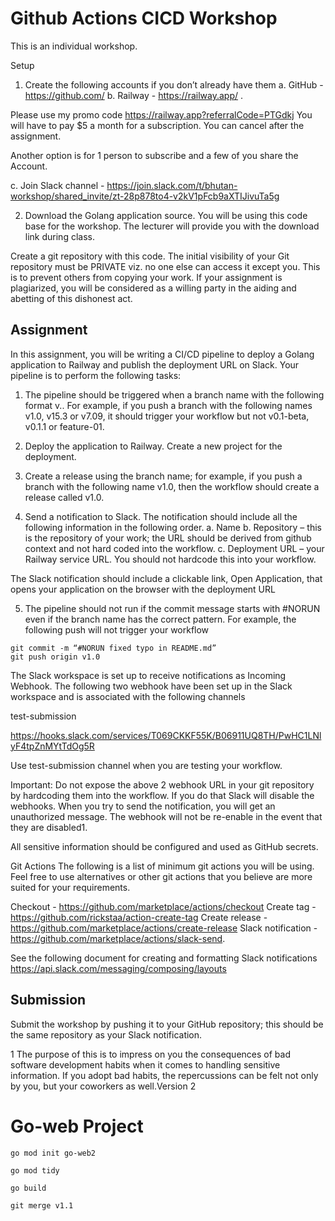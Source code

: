 # Github Actions CICD Workshop

This is an individual workshop.

Setup
1. Create the following accounts if you don’t already have them
a. GitHub - https://github.com/
b. Railway - https://railway.app/ . 

Please use my promo code https://railway.app?referralCode=PTGdkj
You will have to pay $5 a month for a subscription. You can cancel after the
assignment.

Another option is for 1 person to subscribe and a few of you share the
Account.

c. Join Slack channel - https://join.slack.com/t/bhutan-workshop/shared_invite/zt-28p878to4-v2kV1pFcb9aXTIJivuTa5g

2. Download the Golang application source. You will be using this code base for the workshop. The lecturer will provide you with the download link during class.

Create a git repository with this code. The initial visibility of your Git repository
must be PRIVATE viz. no one else can access it except you. This is to prevent
others from copying your work. If your assignment is plagiarized, you will be
considered as a willing party in the aiding and abetting of this dishonest act.

## Assignment

In this assignment, you will be writing a CI/CD pipeline to deploy a Golang
application to Railway and publish the deployment URL on Slack. Your pipeline is
to perform the following tasks:

1. The pipeline should be triggered when a branch name with the following
format v<digit>.<digit>. For example, if you push a branch with the
following names v1.0, v15.3 or v7.09, it should trigger your workflow but
not v0.1-beta, v0.1.1 or feature-01.

2. Deploy the application to Railway. Create a new project for the deployment.

3. Create a release using the branch name; for example, if you push a branch
with the following name v1.0, then the workflow should create a release
called v1.0.

4. Send a notification to Slack. The notification should include all the following
information in the following order.
    a. Name 
    b. Repository – this is the repository of your work; the URL should be derived from github context and not hard coded into the workflow.
    c. Deployment URL – your Railway service URL. You should not hardcode this into your workflow.

The Slack notification should include a clickable link, Open Application, that
opens your application on the browser with the deployment URL


5. The pipeline should not run if the commit message starts with #NORUN even if
the branch name has the correct pattern. For example, the following push will
not trigger your workflow

```
git commit -m “#NORUN fixed typo in README.md”
git push origin v1.0
```

The Slack workspace is set up to receive notifications as Incoming
Webhook. The following two webhook have been set up in the Slack
workspace and is associated with the following channels

test-submission

https://hooks.slack.com/services/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

Use test-submission channel when you are testing your workflow.

Important: Do not expose the above 2 webhook URL in your git repository by
hardcoding them into the workflow. If you do that Slack will disable the
webhooks. When you try to send the notification, you will get an unauthorized message. The webhook will not be re-enable in the event that they are disabled1.

All sensitive information should be configured and used as GitHub secrets.

Git Actions
The following is a list of minimum git actions you will be using. Feel free to use alternatives or other git actions that you believe are more suited for your requirements.

Checkout - https://github.com/marketplace/actions/checkout
Create tag - https://github.com/rickstaa/action-create-tag
Create release - https://github.com/marketplace/actions/create-release
Slack notification - https://github.com/marketplace/actions/slack-send. 

See the following document for creating and formatting Slack notifications
https://api.slack.com/messaging/composing/layouts

## Submission
Submit the workshop by pushing it to your GitHub repository; this should be the
same repository as your Slack notification.

1 The purpose of this is to impress on you the consequences of bad software development habits when it comes to handling sensitive information. If you adopt bad habits, the repercussions can be felt not only by you, but your coworkers as well.Version 2



# Go-web Project

```
go mod init go-web2

```

```
go mod tidy
```

```
go build
```

```
git merge v1.1
```
